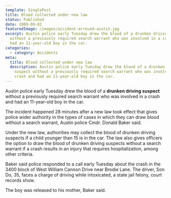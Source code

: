 ```yaml
---
template: SinglePost
title: Blood collected under new law
status: Published
date: 2009-09-02
featuredImage: /images/accident-arround-austin.jpg
excerpt: Austin police early Tuesday drew the blood of a drunken driving suspect
  without a previously required search warrant who was involved in a crash and
  had an 11-year-old boy in the car.
categories:
  - category: Accidents
meta:
  title: Blood collected under new law
  description: Austin police early Tuesday drew the blood of a drunken driving
    suspect without a previously required search warrant who was involved in a
    crash and had an 11-year-old boy in the car.
---
```

<!--StartFragment-->

Austin police early Tuesday drew the blood of a **drunken driving suspect** without a previously required search warrant who was involved in a crash and had an 11-year-old boy in the car.

The incident happened 28 minutes after a new law took effect that gives police wider authority in the types of cases in which they can draw blood without a search warrant, Austin police Cmdr. Donald Baker said.

Under the new law, authorities may collect the blood of drunken driving suspects if a child younger than 15 is in the car. The law also gives officers the option to draw the blood of drunken driving suspects without a search warrant if a crash results in an injury that requires hospitalization, among other criteria.

Baker said police responded to a call early Tuesday about the crash in the 3400 block of West William Cannon Drive near Brodie Lane. The driver, Son Do, 35, faces a charge of driving while intoxicated, a state jail felony, court records show.

The boy was released to his mother, Baker said.

<!--EndFragment-->